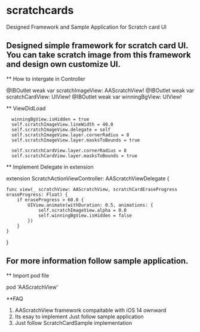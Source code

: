 # scratchcards

Designed Framework and Sample Application for Scratch card UI

## Designed simple framework for scratch card UI. You can take scratch image from this framework and design own customize UI.


** How to intergate in Controller


 @IBOutlet weak var scratchImageView: AAScratchView!
 @IBOutlet weak var scratchCardView: UIView!
 @IBOutlet weak var winningBgView: UIView!
  
  
  
 ** ViewDidLoad 
  
      winningBgView.isHidden = true
      self.scratchImageView.lineWidth = 40.0
      self.scratchImageView.delegate = self
      self.scratchImageView.layer.cornerRadius = 8
      self.scratchImageView.layer.masksToBounds = true
        
      self.scratchCardView.layer.cornerRadius = 8
      self.scratchCardView.layer.masksToBounds = true
      
** Implement Delegate in extension

 extension ScratchActionViewController: AAScratchViewDelegate {
 
    func view(_ scratchView: AAScratchView, scratchCardEraseProgress eraseProgress: Float) {
        if eraseProgress > 60.0 {
            UIView.animate(withDuration: 0.5, animations: {
                self.scratchImageView.alpha = 0.0
                self.winningBgView.isHidden = false
            })
        }
    }
}



## For more information follow sample application.

** Import pod file 

  pod 'AAScratchView'



**FAQ

1. AAScratchView framework compaitable with iOS 14 ownward
2. Its esay to implement Just follow sample application
3. Just follow ScratchCardSample implementation
